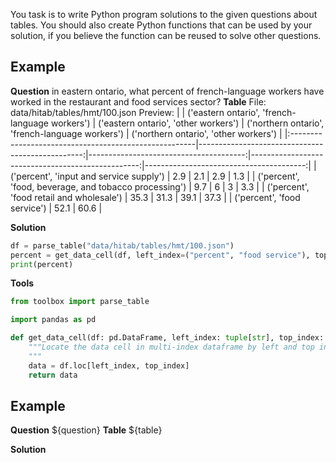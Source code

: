 You task is to write Python program solutions to the given questions about tables.
You should also create Python functions that can be used by your solution, if you believe the function can be reused to solve other questions.


## Example
**Question**
in eastern ontario, what percent of french-language workers have worked in the restaurant and food services sector?
**Table**
File: data/hitab/tables/hmt/100.json
Preview:
|                                                       |   ('eastern ontario', 'french-language workers') |   ('eastern ontario', 'other workers') |   ('northern ontario', 'french-language workers') |   ('northern ontario', 'other workers') |
|:------------------------------------------------------|-------------------------------------------------:|---------------------------------------:|--------------------------------------------------:|----------------------------------------:|
| ('percent', 'input and service supply')               |                                              2.9 |                                    2.1 |                                               2.9 |                                     1.3 |
| ('percent', 'food, beverage, and tobacco processing') |                                              9.7 |                                    6   |                                               3   |                                     3.3 |
| ('percent', 'food retail and wholesale')              |                                             35.3 |                                   31.3 |                                              39.1 |                                    37.3 |
| ('percent', 'food service')                           |                                             52.1 |                                   60.6 |

**Solution**
```python
df = parse_table("data/hitab/tables/hmt/100.json")
percent = get_data_cell(df, left_index=("percent", "food service"), top_index=("eastern ontario", "french-language workers"))
print(percent)
```
**Tools**
```python
from toolbox import parse_table
```
```python
import pandas as pd

def get_data_cell(df: pd.DataFrame, left_index: tuple[str], top_index: tuple[str]) -> any:
    """Locate the data cell in multi-index dataframe by left and top index.
    """
    data = df.loc[left_index, top_index]
    return data
```


## Example
**Question**
${question}
**Table**
${table}

**Solution**

